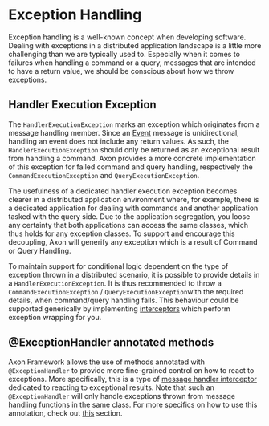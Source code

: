 # Exception Handling

Exception handling is a well-known concept when developing software. 
Dealing with exceptions in a distributed application landscape is a little more challenging than we are typically used to. 
Especially when it comes to failures when handling a command or a query, messages that are intended to have a return value, we should be conscious about how we throw exceptions.

## Handler Execution Exception

The `HandlerExecutionException` marks an exception which originates from a message handling member. 
Since an [Event](../events) message is unidirectional, handling an event does not include any return values. 
As such, the `HandlerExecutionException` should only be returned as an exceptional result from handling a command. 
Axon provides a more concrete implementation of this exception for failed command and query handling, respectively the `CommandExecutionException` and `QueryExecutionException`.

The usefulness of a dedicated handler execution exception becomes clearer in a distributed application environment where, for example, there is a dedicated application for dealing with commands and another application tasked with the query side. 
Due to the application segregation, you loose any certainty that both applications can access the same classes, which thus holds for any exception classes. 
To support and encourage this decoupling, Axon will generify any exception which is a result of Command or Query Handling.

To maintain support for conditional logic dependent on the type of exception thrown in a distributed scenario, it is possible to provide details in a `HandlerExecutionException`. 
It is thus recommended to throw a `CommandExecutionException` / `QueryExecutionException`with the required details, when command/query handling fails. 
This behaviour could be supported generically by implementing [interceptors](message-intercepting.md) which perform exception wrapping for you.

## @ExceptionHandler annotated methods

Axon Framework allows the use of methods annotated with `@ExceptionHandler` to provide more fine-grained control on how to react to exceptions.
More specifically, this is a type of [message handler interceptor](message-intercepting.md) dedicated to reacting to exceptional results.
Note that such an `@ExceptionHandler` will only handle exceptions thrown from message handling functions in the same class.
For more specifics on how to use this annotation, check out [this](message-intercepting.md#exceptionhandler) section.
